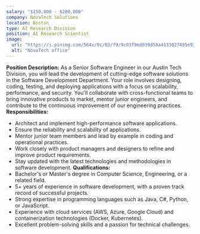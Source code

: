 ```yaml
---
salary: "$150,000 - $200,000"
company: NovaTech Solutions
location: Boston
type: AI Research Division
position: AI Research Scientist
image:
  url: "https://i.pinimg.com/564x/9c/03/f9/9c03f9ed039d58a4133027495e91119c.jpg"
  alt: "NovaTech office"
---
```




**Position Description:**
As a Senior Software Engineer in our Austin Tech Division, you will lead the development of cutting-edge software solutions in the Software Development Department. Your role involves designing, coding, testing, and deploying applications with a focus on scalability, performance, and security. You'll collaborate with cross-functional teams to bring innovative products to market, mentor junior engineers, and contribute to the continuous improvement of our engineering practices.
**Responsibilities:**
- Architect and implement high-performance software applications.
- Ensure the reliability and scalability of applications.
- Mentor junior team members and lead by example in coding and operational practices.
- Work closely with product managers and designers to refine and improve product requirements.
- Stay updated with the latest technologies and methodologies in software development.
**Qualifications:**
- Bachelor's or Master's degree in Computer Science, Engineering, or a related field.
- 5+ years of experience in software development, with a proven track record of successful projects.
- Strong expertise in programming languages such as Java, C#, Python, or JavaScript.
- Experience with cloud services (AWS, Azure, Google Cloud) and containerization technologies (Docker, Kubernetes).
- Excellent problem-solving skills and a passion for technical challenges.
